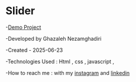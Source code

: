 # Slider

-[Demo Project]() 

-Developed by Ghazaleh Nezamghadiri

-Created - 2025-06-23

-Technologies Used : Html , css , javascript , 

-How to reach me : with my [instagram](https://www.instagram.com/ghazale.ghadiri/?hl=en) and  [linkedin](https://www.linkedin.com/in/ghazaleh-nezamghadiri-06b626302/)
